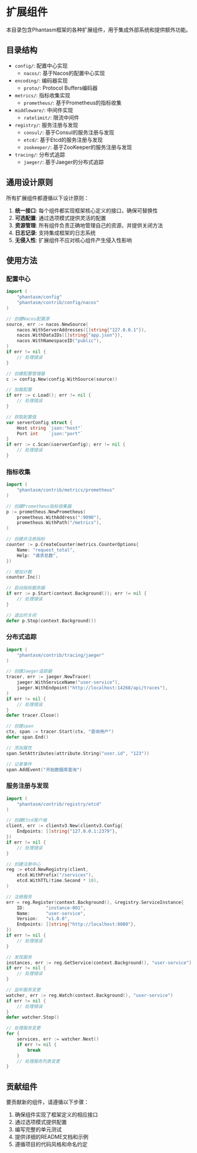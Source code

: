 # 扩展组件

本目录包含Phantasm框架的各种扩展组件，用于集成外部系统和提供额外功能。

## 目录结构

- `config/`: 配置中心实现
  - `nacos/`: 基于Nacos的配置中心实现
- `encoding/`: 编码器实现
  - `proto/`: Protocol Buffers编码器
- `metrics/`: 指标收集实现
  - `prometheus/`: 基于Prometheus的指标收集
- `middleware/`: 中间件实现
  - `ratelimit/`: 限流中间件
- `registry/`: 服务注册与发现
  - `consul/`: 基于Consul的服务注册与发现
  - `etcd/`: 基于Etcd的服务注册与发现
  - `zookeeper/`: 基于ZooKeeper的服务注册与发现
- `tracing/`: 分布式追踪
  - `jaeger/`: 基于Jaeger的分布式追踪

## 通用设计原则

所有扩展组件都遵循以下设计原则：

1. **统一接口**: 每个组件都实现框架核心定义的接口，确保可替换性
2. **可选配置**: 通过选项模式提供灵活的配置
3. **资源管理**: 所有组件负责正确地管理自己的资源，并提供关闭方法
4. **日志记录**: 支持集成框架的日志系统
5. **无侵入性**: 扩展组件不应对核心组件产生侵入性影响

## 使用方法

### 配置中心

```go
import (
    "phantasm/config"
    "phantasm/contrib/config/nacos"
)

// 创建Nacos配置源
source, err := nacos.NewSource(
    nacos.WithServerAddresses([]string{"127.0.0.1"}),
    nacos.WithDataIDs([]string{"app.json"}),
    nacos.WithNamespaceID("public"),
)
if err != nil {
    // 处理错误
}

// 创建配置管理器
c := config.New(config.WithSource(source))

// 加载配置
if err := c.Load(); err != nil {
    // 处理错误
}

// 获取配置值
var serverConfig struct {
    Host string `json:"host"`
    Port int    `json:"port"`
}
if err := c.Scan(&serverConfig); err != nil {
    // 处理错误
}
```

### 指标收集

```go
import (
    "phantasm/contrib/metrics/prometheus"
)

// 创建Prometheus指标收集器
p := prometheus.NewPrometheus(
    prometheus.WithAddress(":9090"),
    prometheus.WithPath("/metrics"),
)

// 创建并注册指标
counter := p.CreateCounter(metrics.CounterOptions{
    Name: "request_total",
    Help: "请求总数",
})

// 增加计数
counter.Inc()

// 启动指标服务器
if err := p.Start(context.Background()); err != nil {
    // 处理错误
}

// 退出时关闭
defer p.Stop(context.Background())
```

### 分布式追踪

```go
import (
    "phantasm/contrib/tracing/jaeger"
)

// 创建Jaeger追踪器
tracer, err := jaeger.NewTracer(
    jaeger.WithServiceName("user-service"),
    jaeger.WithEndpoint("http://localhost:14268/api/traces"),
)
if err != nil {
    // 处理错误
}
defer tracer.Close()

// 创建span
ctx, span := tracer.Start(ctx, "查询用户")
defer span.End()

// 添加属性
span.SetAttributes(attribute.String("user.id", "123"))

// 记录事件
span.AddEvent("开始数据库查询")
```

### 服务注册与发现

```go
import (
    "phantasm/contrib/registry/etcd"
)

// 创建Etcd客户端
client, err := clientv3.New(clientv3.Config{
    Endpoints: []string{"127.0.0.1:2379"},
})
if err != nil {
    // 处理错误
}

// 创建注册中心
reg := etcd.NewRegistry(client,
    etcd.WithPrefix("/services"),
    etcd.WithTTL(time.Second * 10),
)

// 注册服务
err = reg.Register(context.Background(), &registry.ServiceInstance{
    ID:        "instance-001",
    Name:      "user-service",
    Version:   "v1.0.0",
    Endpoints: []string{"http://localhost:8080"},
})
if err != nil {
    // 处理错误
}

// 发现服务
instances, err := reg.GetService(context.Background(), "user-service")
if err != nil {
    // 处理错误
}

// 监听服务变更
watcher, err := reg.Watch(context.Background(), "user-service")
if err != nil {
    // 处理错误
}
defer watcher.Stop()

// 处理服务变更
for {
    services, err := watcher.Next()
    if err != nil {
        break
    }
    // 处理服务列表变更
}
```

## 贡献组件

要贡献新的组件，请遵循以下步骤：

1. 确保组件实现了框架定义的相应接口
2. 通过选项模式提供配置
3. 编写完整的单元测试
4. 提供详细的README文档和示例
5. 遵循项目的代码风格和命名约定 